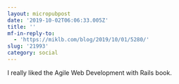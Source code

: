 ```yaml
---
layout: micropubpost
date: '2019-10-02T06:06:33.005Z'
title: ''
mf-in-reply-to:
  - 'https://miklb.com/blog/2019/10/01/5280/'
slug: '21993'
category: social
---
```

I really liked the Agile Web Development with Rails book.
